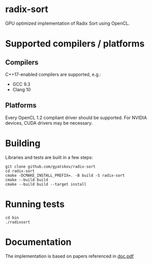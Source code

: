 # radix-sort #
GPU optimized implementation of Radix Sort using OpenCL.

# Supported compilers / platforms #
## Compilers ##
C++17-enabled compilers are supported, e.g.:

 * GCC 9.3
 * Clang 10

## Platforms ##
Every OpenCL 1.2 compliant driver should be supported. For NVIDIA devices, CUDA drivers may be necessary.

# Building #
Libraries and tests are built in a few steps:

```
git clone github.com/gyatskov/radix-sort
cd radix-sort
cmake -DCMAKE_INSTALL_PREFIX=. -B build -S radix-sort
cmake --build build
cmake --build build --target install
```

# Running tests #
```
cd bin
./radixsort
```

# Documentation #
The implementation is based on papers referenced in [doc.pdf](doc/doc.pdf)
